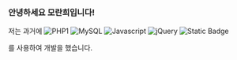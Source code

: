 ### 안녕하세요 모란희입니다!

저는 과거에
![PHP1](https://img.shields.io/badge/-PHP2-777BB4?style=flat&logo=PHP&logoColor=white)
![MySQL](https://img.shields.io/badge/-MySQL-4479A1?style=flat-square&logo=MySQL&logoColor=white)
![Javascript](https://img.shields.io/badge/-Javascript-F7DF1E?style=flat-square&logo=javascript&logoColor=red)
![jQuery](https://img.shields.io/badge/-jQuery-0769AD?style=flat-square&logo=jquery&logoColor=white)
![Static Badge](https://img.shields.io/badge/-jQuery-0769AD?style=flat-square&logo=jquery&logoColor=green)

를 사용하여 개발을 했습니다.



<!--
**Ranhuy/Ranhuy** is a ✨ _special_ ✨ repository because its `README.md` (this file) appears on your GitHub profile.

Here are some ideas to get you started:

- 🔭 I’m currently working on ...
- 🌱 I’m currently learning ...
- 👯 I’m looking to collaborate on ...
- 🤔 I’m looking for help with ...
- 💬 Ask me about ...
- 📫 How to reach me: ...
- 😄 Pronouns: ...
- ⚡ Fun fact: ...
-->
